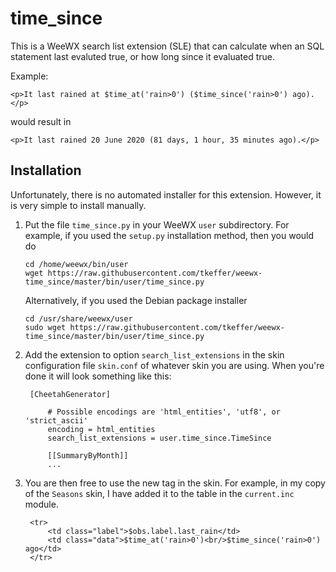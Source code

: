 # time_since
This is a WeeWX search list extension (SLE) that can calculate when an SQL statement last evaluted true,
or how long since it evaluated true.

Example:

    <p>It last rained at $time_at('rain>0') ($time_since('rain>0') ago).</p>

would result in

    <p>It last rained 20 June 2020 (81 days, 1 hour, 35 minutes ago).</p>

## Installation
Unfortunately, there is no automated installer for this extension. However, it is very simple
to install manually.
1. Put the file `time_since.py` in your WeeWX `user` subdirectory. For example, if you
used the `setup.py` installation method, then you would do
   ```
   cd /home/weewx/bin/user
   wget https://raw.githubusercontent.com/tkeffer/weewx-time_since/master/bin/user/time_since.py
   ```

   Alternatively, if you used the Debian package installer
   ```
   cd /usr/share/weewx/user
   sudo wget https://raw.githubusercontent.com/tkeffer/weewx-time_since/master/bin/user/time_since.py
   ```

2. Add the extension to option `search_list_extensions` in the skin configuration file `skin.conf` 
   of whatever skin you are using. When you're done it will look something like this:
   ```
    [CheetahGenerator]

        # Possible encodings are 'html_entities', 'utf8', or 'strict_ascii'
        encoding = html_entities
        search_list_extensions = user.time_since.TimeSince

        [[SummaryByMonth]]
        ...
   ```

3. You are then free to use the new tag in the skin. For example, in my copy of the `Seasons` skin,
I have added it to the table in the `current.inc` module.
   ```
    <tr>
        <td class="label">$obs.label.last_rain</td>
        <td class="data">$time_at('rain>0')<br/>$time_since('rain>0') ago</td>
    </tr>
    ```